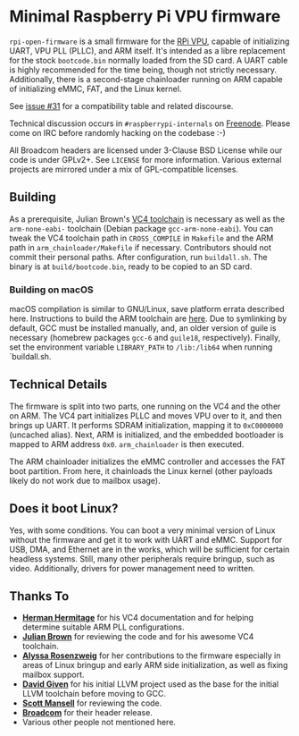 # Minimal Raspberry Pi VPU firmware

`rpi-open-firmware` is a small firmware for the [RPi VPU](https://en.wikipedia.org/wiki/VideoCore), capable of initializing UART, VPU PLL (PLLC), and ARM itself. It's intended as a libre replacement for the stock `bootcode.bin` normally loaded from the SD card. A UART cable is highly recommended for the time being, though not strictly necessary. Additionally, there is a second-stage chainloader running on ARM capable of initializing eMMC, FAT, and the Linux kernel.

See [issue #31](https://github.com/christinaa/rpi-open-firmware/issues/31) for a compatibility table and related discourse.

Technical discussion occurs in `#raspberrypi-internals` on [Freenode](http://webchat.freenode.net/?channels=#raspberrypi-internals). Please come on IRC before randomly hacking on the codebase :-)

All Broadcom headers are licensed under 3-Clause BSD License while our code is under GPLv2+. See `LICENSE` for more information. Various external projects are mirrored under a mix of GPL-compatible licenses.

## Building

As a prerequisite, Julian Brown's [VC4 toolchain](https://github.com/puppeh/vc4-toolchain) is necessary as well as the `arm-none-eabi-` toolchain (Debian package `gcc-arm-none-eabi`). You can tweak the VC4 toolchain path in `CROSS_COMPILE` in `Makefile` and the ARM path in `arm_chainloader/Makefile` if necessary. Contributors should not commit their personal paths. After configuration, run `buildall.sh`. The binary is at `build/bootcode.bin`, ready to be copied to an SD card.

### Building on macOS

macOS compilation is similar to GNU/Linux, save platform errata described here. Instructions to build the ARM toolchain are [here](https://launchpadlibrarian.net/287100910/How-to-build-toolchain.pdf). Due to symlinking by default, GCC must be installed manually, and, an older version of guile is necessary (homebrew packages `gcc-6` and `guile18`, respectively). Finally, set the environment variable `LIBRARY_PATH` to `/lib:/lib64` when running `buildall.sh. 

## Technical Details
The firmware is split into two parts, one running on the VC4 and the other on ARM. The VC4 part initializes PLLC and moves VPU over to it, and then brings up UART. It performs SDRAM initialization, mapping it to  `0xC0000000` (uncached alias). Next, ARM is initialized, and the embedded bootloader is mapped to ARM address `0x0`. `arm_chainloader` is then executed.

The ARM chainloader initializes the eMMC controller and accesses the FAT boot partition. From here, it chainloads the Linux kernel (other payloads likely do not work due to mailbox usage).

## Does it boot Linux?

Yes, with some conditions. You can boot a very minimal version of Linux without the firmware and get it to work with UART and eMMC. Support for USB, DMA, and Ethernet are in the works, which will be sufficient for certain headless systems. Still, many other peripherals require bringup, such as video. Additionally, drivers for power management need to written.

## Thanks To
 * **[Herman Hermitage](https://github.com/hermanhermitage)** for his VC4 documentation and for helping determine suitable ARM PLL configurations.
 * **[Julian Brown](https://github.com/puppeh)** for reviewing the code and for his awesome VC4 toolchain.
 * **[Alyssa Rosenzweig](https://github.com/bobbybee)** for her contributions to the firmware especially in areas of Linux bringup and early ARM side initialization, as well as fixing mailbox support.
 * **[David Given](https://github.com/davidgiven)** for his initial LLVM project used as the base for the initial LLVM toolchain before moving to GCC.
 * **[Scott Mansell](https://github.com/phire)** for reviewing the code.
 * **[Broadcom](https://github.com/broadcom)** for their header release.
 * Various other people not mentioned here.
